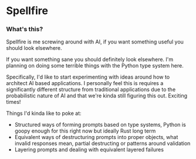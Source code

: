# Spellfire

### What's this?

Spellfire is me screwing around with AI, if you want something useful you should look elsewhere.

If you want something sane you should definitely look elsewhere. I'm planning on doing some terrible things with the Python type system here.

Specifically, I'd like to start experimenting with ideas around how to architect AI based applications. I personally feel this is requires a significantly different structure from traditional applications due to the probabilistic nature of AI and that we're kinda still figuring this out. Exciting times!

Things I'd kinda like to poke at:

- Structured ways of forming prompts based on type systems, Python is goopy enough for this right now but ideally Rust long term
- Equivalent ways of destructuring prompts into proper objects, what invalid responses mean, partial destructing or patterns around validation
- Layering prompts and dealing with equivalent layered failures


